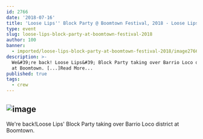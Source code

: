 ```yaml
---
id: 2766
date: '2018-07-16'
title: 'Loose Lips'' Block Party @ Boomtown Festival, 2018 - Loose Lips'
type: event
slug: loose-lips-block-party-at-boomtown-festival-2018
author: 100
banner:
  - imported/loose-lips-block-party-at-boomtown-festival-2018/image2766.jpeg
description: >-
  We&#39;re back! Loose Lips&#39; Block Party taking over Barrio Loco district
  at Boomtown. [...]Read More...
published: true
tags:
  - crew
---
```

![image](../imported/loose-lips-block-party-at-boomtown-festival-2018/image2766.jpeg)
---
We're back!Loose Lips' Block Party taking over Barrio Loco district at Boomtown.